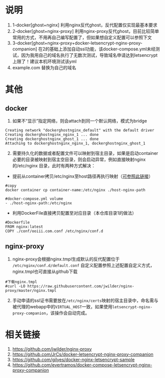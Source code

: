 
# 说明
1. 1-docker[ghost+nginx]
利用nginx反代ghost，反代配置仅实现最基本要求
2. 2-docker[ghost+nginx-proxy]
利用nginx-proxy反代ghost，目前比较简单常用的方式，不用再自己编写配置了，但如果想自定义配置可以参照下文
3. 3-docker[ghost+nginx-proxy+docker-letsencrypt-nginx-proxy-companion]
在2的基础上添加自动ssl功能，该docker-compose.yml未经测试，因为我用自己的域名执行了无数次测试，导致域名申请达到letsencrypt上限了！建议本机环境测试该yml
4. example.com 替换为自己的域名
# 其他
## docker
1. 如果不“显示”指定网络，则会attach到同一个默认网络，模式为bridge
```
Creating network "dockerghostnginx_default" with the default driver
Creating dockerghostnginx_nginx_1 ... done
Creating dockerghostnginx_ghost_1 ... done
Attaching to dockerghostnginx_nginx_1, dockerghostnginx_ghost_1
```
2. 需要持久化的数据或者配置文件可以映射到宿主目录，如果是启动container必要的目录被映射到宿主空目录，则会启动异常，例如直接映射nginx的/etc/nginx 目录，此时有两种方式解决：

- 提前从container拷贝/etc/nginx至host路径再执行映射（[可参照此链接](http://www.ruanyifeng.com/blog/2018/02/nginx-docker.html)）
```
#copy
docker container cp container-name:/etc/nginx ./host-nginx-path
```
```
#docker-compose.yml volume
- ./host-nginx-path:/etc/nginx
```
- 利用DockerFile直接拷贝配置至对应目录（本仓库目录1的做法）
```
#Dockerfile
FROM nginx:latest
COPY ./conf/ooiii.com.conf /etc/nginx/conf.d
```

## nginx-proxy
1. nginx-proxy会根据nginx.tmpl生成默认的反代配置位于
` /etc/nginx/conf.d/default.conf`
自定义配置参照上述配置自定义方式，nginx.tmpl也可直接从github下载
```
#下载nginx.tmpl
#curl -LO https://raw.githubusercontent.com/jwilder/nginx-proxy/master/nginx.tmpl
```
2. 手动申请的ssl证书需要放在`/etc/nginx/certs`映射的宿主目录中，命名需与被代理的webapp中的`VIRTUAL_HOST`一致，如果使用`letsencrypt-nginx-proxy-companion`，该操作会自动完成。
# 相关链接
  1. https://github.com/jwilder/nginx-proxy
  2. https://github.com/JrCs/docker-letsencrypt-nginx-proxy-companion
  3. https://github.com/gilyes/docker-nginx-letsencrypt-sample
  4. https://github.com/evertramos/docker-compose-letsencrypt-nginx-proxy-companion

